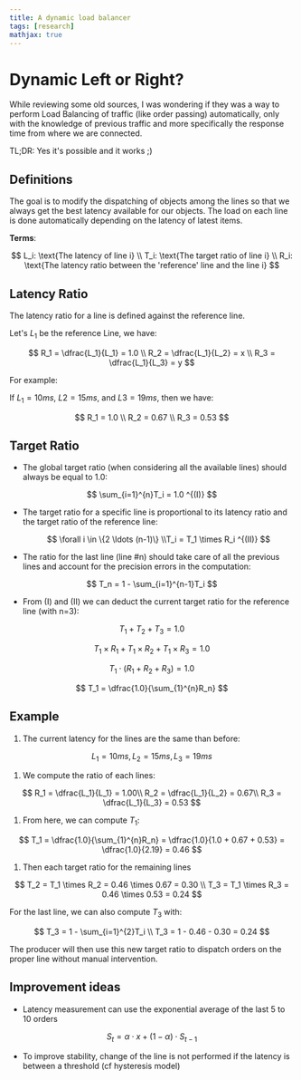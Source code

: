 ```yaml
---
title: A dynamic load balancer
tags: [research]
mathjax: true
---
```

# Dynamic Left or Right?

While reviewing some old sources, I was wondering if they was a way to perform Load Balancing
of traffic (like order passing) automatically, only with the knowledge of previous traffic and
more specifically the response time from where we are connected.  

TL;DR: Yes it's possible and it works ;)

## Definitions

The goal is to modify the dispatching of objects among the lines so that we always get the best latency 
available for our objects. The load on each line is done automatically depending on the latency of latest items.

**Terms**:

$$
L_i: \text{The latency of line i}
\\  
T_i: \text{The target ratio of line  i}
\\  
R_i: \text{The latency ratio between the 'reference' line and the line i}
$$

## Latency Ratio

The latency ratio for a line is defined against the reference line.

Let's $L_1$ be the reference Line, we have:

$$
R_1 = \dfrac{L_1}{L_1} = 1.0 \\
R_2 = \dfrac{L_1}{L_2} = x \\
R_3 = \dfrac{L_1}{L_3} = y
$$

For example:

If $L_1 = 10ms$, $L2 = 15ms$, and $L3 = 19ms$, then we have:

$$
R_1 = 1.0 \\ R_2 = 0.67 \\ R_3 = 0.53
$$

## Target Ratio

- The global target ratio (when considering all the available lines) should always be equal to 1.0:

$$
\sum_{i=1}^{n}T_i = 1.0 ^{(I)}
$$

- The target ratio for a specific line is proportional to its latency ratio and the target ratio of the reference line:
    
    $$
    \forall i \in \{2 \ldots (n-1)\} \\T_i = T_1 \times R_i ^{(II)}
    $$
    
- The ratio for the last line (line #n) should take care of all the previous lines and account for the precision errors in the computation:

$$
T_n = 1 - \sum_{i=1}^{n-1}T_i
$$

- From (I) and (II) we can deduct the current target ratio for the reference line (with n=3):

$$
T_1 + T_2 + T_3 = 1.0
$$

$$
T_1 \times R_1 + T_1 \times R_2 + T_1 \times R_3 = 1.0
$$

$$
T_1 \cdot (R_1 + R_2 + R_3) = 1.0
$$

$$
T_1 = \dfrac{1.0}{\sum_{1}^{n}R_n}
$$

## Example

1. The current latency for the lines are the same than before:

$$
L_1 = 10ms, L_2 = 15ms, L_3 = 19ms
$$

1. We compute the ratio of each lines:

$$
R_1 = \dfrac{L_1}{L_1} = 1.00\\
R_2 = \dfrac{L_1}{L_2} = 0.67\\
R_3 = \dfrac{L_1}{L_3} = 0.53
$$

1. From here, we can compute $T_1$:

$$
T_1 = \dfrac{1.0}{\sum_{1}^{n}R_n} = \dfrac{1.0}{1.0 + 0.67 + 0.53} = \dfrac{1.0}{2.19} = 0.46
$$

1. Then each target ratio for the remaining lines

$$
T_2 = T_1 \times R_2 = 0.46 \times 0.67 = 0.30 \\
T_3 = T_1 \times R_3 = 0.46 \times 0.53 = 0.24
$$

For the last line, we can also compute $T_3$ with:

$$
T_3 = 1 - \sum_{i=1}^{2}T_i \\
T_3 = 1 - 0.46 - 0.30 = 0.24
$$

The producer will then use this new target ratio to dispatch orders on the proper line without manual intervention.

## Improvement ideas

- Latency measurement can use the exponential average of the last 5 to 10 orders

$$
S_t = \alpha \cdot x + (1 - \alpha) \cdot S_{t-1}
$$

- To improve stability, change of the line is not performed if the latency is between a threshold (cf hysteresis model)